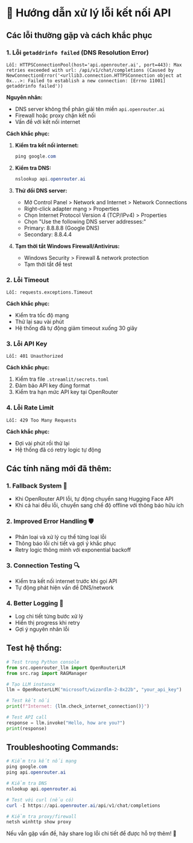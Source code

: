 # 🔧 Hướng dẫn xử lý lỗi kết nối API

## Các lỗi thường gặp và cách khắc phục

### 1. Lỗi `getaddrinfo failed` (DNS Resolution Error)
```
Lỗi: HTTPSConnectionPool(host='api.openrouter.ai', port=443): Max retries exceeded with url: /api/v1/chat/completions (Caused by NewConnectionError('<urllib3.connection.HTTPSConnection object at 0x...>: Failed to establish a new connection: [Errno 11001] getaddrinfo failed'))
```

**Nguyên nhân:**
- DNS server không thể phân giải tên miền `api.openrouter.ai`
- Firewall hoặc proxy chặn kết nối
- Vấn đề với kết nối internet

**Cách khắc phục:**
1. **Kiểm tra kết nối internet:**
   ```powershell
   ping google.com
   ```

2. **Kiểm tra DNS:**
   ```powershell
   nslookup api.openrouter.ai
   ```

3. **Thử đổi DNS server:**
   - Mở Control Panel > Network and Internet > Network Connections
   - Right-click adapter mạng > Properties
   - Chọn Internet Protocol Version 4 (TCP/IPv4) > Properties
   - Chọn "Use the following DNS server addresses:"
   - Primary: 8.8.8.8 (Google DNS)
   - Secondary: 8.8.4.4

4. **Tạm thời tắt Windows Firewall/Antivirus:**
   - Windows Security > Firewall & network protection
   - Tạm thời tắt để test

### 2. Lỗi Timeout
```
Lỗi: requests.exceptions.Timeout
```

**Cách khắc phục:**
- Kiểm tra tốc độ mạng
- Thử lại sau vài phút
- Hệ thống đã tự động giảm timeout xuống 30 giây

### 3. Lỗi API Key
```
Lỗi: 401 Unauthorized
```

**Cách khắc phục:**
1. Kiểm tra file `.streamlit/secrets.toml`
2. Đảm bảo API key đúng format
3. Kiểm tra hạn mức API key tại OpenRouter

### 4. Lỗi Rate Limit
```
Lỗi: 429 Too Many Requests
```

**Cách khắc phục:**
- Đợi vài phút rồi thử lại
- Hệ thống đã có retry logic tự động

## Các tính năng mới đã thêm:

### 1. **Fallback System** 🔄
- Khi OpenRouter API lỗi, tự động chuyển sang Hugging Face API
- Khi cả hai đều lỗi, chuyển sang chế độ offline với thông báo hữu ích

### 2. **Improved Error Handling** 🛡️
- Phân loại và xử lý cụ thể từng loại lỗi
- Thông báo lỗi chi tiết và gợi ý khắc phục
- Retry logic thông minh với exponential backoff

### 3. **Connection Testing** 🔍
- Kiểm tra kết nối internet trước khi gọi API
- Tự động phát hiện vấn đề DNS/network

### 4. **Better Logging** 📝
- Log chi tiết từng bước xử lý
- Hiển thị progress khi retry
- Gợi ý nguyên nhân lỗi

## Test hệ thống:

```python
# Test trong Python console
from src.openrouter_llm import OpenRouterLLM
from src.rag import RAGManager

# Tạo LLM instance
llm = OpenRouterLLM("microsoft/wizardlm-2-8x22b", "your_api_key")

# Test kết nối
print(f"Internet: {llm.check_internet_connection()}")

# Test API call
response = llm.invoke("Hello, how are you?")
print(response)
```

## Troubleshooting Commands:

```powershell
# Kiểm tra kết nối mạng
ping google.com
ping api.openrouter.ai

# Kiểm tra DNS
nslookup api.openrouter.ai

# Test với curl (nếu có)
curl -I https://api.openrouter.ai/api/v1/chat/completions

# Kiểm tra proxy/firewall
netsh winhttp show proxy
```

Nếu vẫn gặp vấn đề, hãy share log lỗi chi tiết để được hỗ trợ thêm! 🚀
